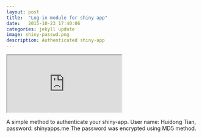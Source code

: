 ```yaml
---
layout: post
title:  "Log-in module for shiny app"
date:   2015-10-23 17:40:06
categories: jekyll update
image: shiny-passwd.png
description: Authenticated shiny-app
---
```


<iframe src="http://51.175.77.204/passwdShinyApp"></iframe><br>

A simple method to authenticate your shiny-app. User name: Huidong Tian, password: shinyapps.me The password was encrypted using MD5 method.
